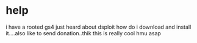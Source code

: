 help
====

i have a rooted gs4 just heard about dsploit how do i download and install it....also like to send donation..thik this is really cool hmu asap
